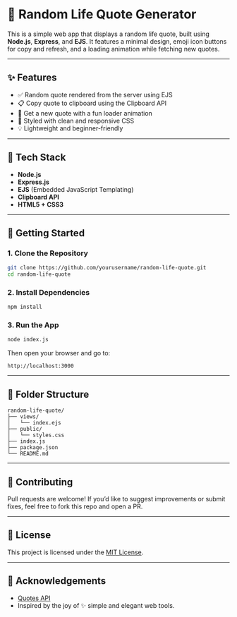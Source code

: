 # 📜 Random Life Quote Generator

This is a simple web app that displays a random life quote, built using **Node.js**, **Express**, and **EJS**. It features a minimal design, emoji icon buttons for copy and refresh, and a loading animation while fetching new quotes.

---

## ✨ Features

- ✅ Random quote rendered from the server using EJS
- 📋 Copy quote to clipboard using the Clipboard API
- 🔄 Get a new quote with a fun loader animation
- 🎨 Styled with clean and responsive CSS
- 💡 Lightweight and beginner-friendly

---

## 🧰 Tech Stack

- **Node.js**
- **Express.js**
- **EJS** (Embedded JavaScript Templating)
- **Clipboard API**
- **HTML5 + CSS3**

---

## 🚀 Getting Started

### 1. Clone the Repository

```bash
git clone https://github.com/yourusername/random-life-quote.git
cd random-life-quote
```

### 2. Install Dependencies

```bash
npm install
```

### 3. Run the App

```bash
node index.js
```

Then open your browser and go to:

```
http://localhost:3000
```

---

## 📂 Folder Structure

```
random-life-quote/
├── views/
│   └── index.ejs
├── public/
│   └── styles.css
├── index.js
├── package.json
└── README.md
```


---

## 🤝 Contributing

Pull requests are welcome! If you’d like to suggest improvements or submit fixes, feel free to fork this repo and open a PR.

---

## 📄 License

This project is licensed under the [MIT License](LICENSE).

---

## 💬 Acknowledgements

- [Quotes API](https://api.quotable.io/)
- Inspired by the joy of ✨ simple and elegant web tools.
